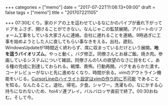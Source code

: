 +++
categories = ["memo"]
date = "2017-07-22T11:06:13+09:00"
draft = false
tags = ["memo"]
title = "201707221105"

+++
07:30むくり。家のドアの上を這わせているなにかのパイプが垂れ下がってドアをふさぎ、開けることができない。なんじゃこの監禁展開。アパートのリフォーム工事をしている大家さんに連絡。会社に遅れることを連絡。9時過ぎに工事を始めようとした人に直してもらい事なきをえる。出社。遅刻。WindowsUpdateが1時間近く終わらず、席に収まっているだけという展開。**地を這うバイオリズム**。やっと動く。バグ修正。同僚さんとお昼ご飯。焼き肉。参画しているシステムについて雑談。同僚さんの1人の欲望のなさに目をむく。ある種の完成に到達しておられる。戦慄、畏怖。行動再開。バグをあらかた潰す。コードレビューがないと先に進めなくなり、時間が余る。vimのアウトライン機能をいじる。[CursorLineのハイライト設定はvimの作り的に不可能](https://teratail.com/questions/85171) であることを知る。なんたること。退社。帰宅。夕食。シャワー。洗濯もの。なにかする心持ちになれないため、hoi4ソ連プレイ。バルバロッサ直前で終了。00:30おねむ。そして今。
